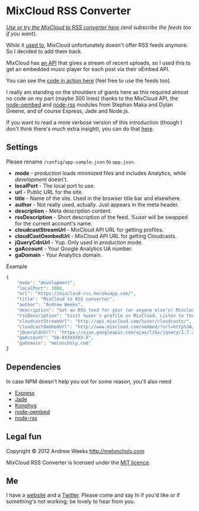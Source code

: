 MixCloud RSS Converter
======================

_[Use or try the MixCloud to RSS converter here](https://mixcloud-rss.herokuapp.com/) (and subscribe the feeds too if you want)._

While it [used to](http://feedback.mixcloud.com/forums/3043-general/suggestions/1922671-loss-of-user-mixes-rss), MixCloud unfortunately doesn't offer RSS feeds anymore. So I decided to add them back. 

MixCloud has [an API](http://www.mixcloud.com/developers/documentation) that gives a stream of recent uploads, so I used this to get an embedded music player for each post via their oEmbed API. 

You can see the [code in action here](https://mixcloud-rss.herokuapp.com/) (feel free to use the feeds too). 

I really am standing on the shoulders of giants here as this required almost no code on my part (maybe 300 lines) thanks to the MixCloud API, the [node-oembed](https://github.com/astro/node-oembed) and [node-rss](https://github.com/dylang/node-rss) modules from Stephan Maka and Dylan Greene, and of course Express, Jade and Node.js. 

If you want to read a more verbose version of this introduction (though I don't think there's much extra insight), you can do that [here](https://web.archive.org/web/20150923052645/http://meloncholy.com/blog/mixcloud-rss-converter-in-node-js/).


Settings
--------

Please rename `/config/app-sample.json` to `app.json`.

- **mode** - _production_ loads minimized files and includes Analytics, while _development_ doesn't.
- **localPort** - The local port to use.
- **url** - Public URL for the site.
- **title** - Name of the site. Used in the browser title bar and elsewhere.
- **author** - Not really used, actually. Just appears in the meta header.
- **description** - Meta description content.
- **rssDescription** - Short description of the feed. _%user_ will be swapped for the current account's name.
- **cloudcastStreamUrl** - MixCloud API URL for getting profiles.
- **cloudCastOembedUrl** - MixCloud API URL for getting Cloudcasts.
- **jQueryCdnUrl** - Yup. Only used in _production_ mode.
- **gaAccount** - Your Google Analytics UA number.
- **gaDomain** - Your Analytics domain.

Example

```javascript
{
	"mode": "development",
	"localPort": 3000,
	"url": "https://mixcloud-rss.herokuapp.com/",
	"title": "MixCloud to RSS converter",
	"author": "Andrew Weeks",
	"description": "Get an RSS feed for your (or anyone else's) Mixcloud mixes and podcasts.",
	"rssDescription": "Visit %user's profile on MixCloud. Listen to their recent and most popular Cloudcasts. It's free and really easy to use. MixCloud to RSS thingy hacked together by Andrew Weeks. http://meloncholy.com",
	"cloudcastStreamUrl": "http://api.mixcloud.com/%user/cloudcasts/",
	"cloudcastOembedUrl": "http://www.mixcloud.com/oembed/?url=http%3A//www.mixcloud.com%cloudcast&format=json",
	"jQueryCdnUrl": "https://ajax.googleapis.com/ajax/libs/jquery/1.7.2/jquery.min.js",
	"gaAccount": "UA-XXXXXXXX-X",
	"gaDomain": "meloncholy.com"
}
```


Dependencies
------------

In case NPM doesn't help you out for some reason, you'll also need

- [Express](https://github.com/visionmedia/express)
- [Jade](https://github.com/visionmedia/jade)
- [Konphyg](https://github.com/pgte/konphyg)
- [node-oembed](https://github.com/astro/node-oembed/)
- [node-rss](https://github.com/dylang/node-rss)


Legal fun
---------

Copyright &copy; 2012 Andrew Weeks http://meloncholy.com

MixCloud RSS Converter is licensed under the [MIT licence](http://meloncholy.com/licence/).


Me
--

I have a [website](http://meloncholy.com) and a [Twitter](https://twitter.com/meloncholy). Please come and say hi if you'd like or if something's not working; be lovely to hear from you. 
